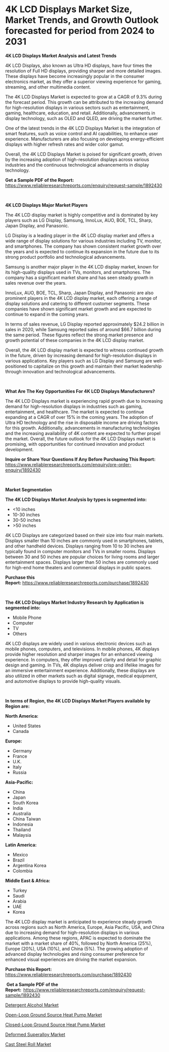 <p><h1>4K LCD Displays Market Size, Market Trends, and Growth Outlook forecasted for period from 2024 to 2031</h1></p><p><strong>4K LCD Displays Market Analysis and Latest Trends</strong></p>
<p><p>4K LCD Displays, also known as Ultra HD displays, have four times the resolution of Full HD displays, providing sharper and more detailed images. These displays have become increasingly popular in the consumer electronics market, as they offer a superior viewing experience for gaming, streaming, and other multimedia content.</p><p>The 4K LCD Displays Market is expected to grow at a CAGR of 9.3% during the forecast period. This growth can be attributed to the increasing demand for high-resolution displays in various sectors such as entertainment, gaming, healthcare, education, and retail. Additionally, advancements in display technology, such as OLED and QLED, are driving the market further.</p><p>One of the latest trends in the 4K LCD Displays Market is the integration of smart features, such as voice control and AI capabilities, to enhance user experience. Manufacturers are also focusing on developing energy-efficient displays with higher refresh rates and wider color gamut.</p><p>Overall, the 4K LCD Displays Market is poised for significant growth, driven by the increasing adoption of high-resolution displays across various industries and the continuous technological advancements in display technology.</p></p>
<p><strong>Get a Sample PDF of the Report:&nbsp;</strong> <a href="https://www.reliableresearchreports.com/enquiry/request-sample/1892430">https://www.reliableresearchreports.com/enquiry/request-sample/1892430</a></p>
<p>&nbsp;</p>
<p><strong>4K LCD Displays Major Market Players</strong></p>
<p><p>The 4K LCD display market is highly competitive and is dominated by key players such as LG Display, Samsung, InnoLux, AUO, BOE, TCL, Sharp, Japan Display, and Panasonic.</p><p>LG Display is a leading player in the 4K LCD display market and offers a wide range of display solutions for various industries including TV, monitor, and smartphones. The company has shown consistent market growth over the years and is expected to continue its expansion in the future due to its strong product portfolio and technological advancements.</p><p>Samsung is another major player in the 4K LCD display market, known for its high-quality displays used in TVs, monitors, and smartphones. The company has a significant market share and has seen steady growth in sales revenue over the years.</p><p>InnoLux, AUO, BOE, TCL, Sharp, Japan Display, and Panasonic are also prominent players in the 4K LCD display market, each offering a range of display solutions and catering to different customer segments. These companies have shown significant market growth and are expected to continue to expand in the coming years.</p><p>In terms of sales revenue, LG Display reported approximately $24.2 billion in sales in 2020, while Samsung reported sales of around $66.7 billion during the same period. These figures reflect the strong market presence and growth potential of these companies in the 4K LCD display market.</p><p>Overall, the 4K LCD display market is expected to witness continued growth in the future, driven by increasing demand for high-resolution displays in various applications. Key players such as LG Display and Samsung are well-positioned to capitalize on this growth and maintain their market leadership through innovation and technological advancements.</p></p>
<p>&nbsp;</p>
<p><strong>What Are The Key Opportunities For 4K LCD Displays Manufacturers?</strong></p>
<p><p>The 4K LCD Displays market is experiencing rapid growth due to increasing demand for high-resolution displays in industries such as gaming, entertainment, and healthcare. The market is expected to continue expanding at a CAGR of over 15% in the coming years. The adoption of Ultra HD technology and the rise in disposable income are driving factors for this growth. Additionally, advancements in manufacturing technologies and the increasing availability of 4K content are expected to further propel the market. Overall, the future outlook for the 4K LCD Displays market is promising, with opportunities for continued innovation and product development.</p></p>
<p><strong>Inquire or Share Your Questions If Any Before Purchasing This Report:</strong> <a href="https://www.reliableresearchreports.com/enquiry/pre-order-enquiry/1892430">https://www.reliableresearchreports.com/enquiry/pre-order-enquiry/1892430</a></p>
<p>&nbsp;</p>
<p><strong>Market Segmentation</strong></p>
<p><strong>The 4K LCD Displays Market Analysis by types is segmented into:</strong></p>
<p><ul><li><10 inches</li><li>10-30 inches</li><li>30-50 inches</li><li>>50 inches</li></ul></p>
<p><p>4K LCD Displays are categorized based on their size into four main markets. Displays smaller than 10 inches are commonly used in smartphones, tablets, and other handheld devices. Displays ranging from 10 to 30 inches are typically found in computer monitors and TVs in smaller rooms. Displays between 30 and 50 inches are popular choices for living rooms and larger entertainment spaces. Displays larger than 50 inches are commonly used for high-end home theaters and commercial displays in public spaces.</p></p>
<p><strong>Purchase this Report:&nbsp;</strong><a href="https://www.reliableresearchreports.com/purchase/1892430">https://www.reliableresearchreports.com/purchase/1892430</a></p>
<p>&nbsp;</p>
<p><strong>The 4K LCD Displays Market Industry Research by Application is segmented into:</strong></p>
<p><ul><li>Mobile Phone</li><li>Computer</li><li>TV</li><li>Others</li></ul></p>
<p><p>4K LCD displays are widely used in various electronic devices such as mobile phones, computers, and televisions. In mobile phones, 4K displays provide higher resolution and sharper images for an enhanced viewing experience. In computers, they offer improved clarity and detail for graphic design and gaming. In TVs, 4K displays deliver crisp and lifelike images for an immersive entertainment experience. Additionally, these displays are also utilized in other markets such as digital signage, medical equipment, and automotive displays to provide high-quality visuals.</p></p>
<p>&nbsp;</p>
<p><strong>In terms of Region, the 4K LCD Displays Market Players available by Region are:</strong></p>
<p>
    <p> <strong> North America: </strong>
        <ul>
            <li>United States</li>
            <li>Canada</li>
        </ul>
        </p> 
    <p> <strong> Europe: </strong>
        <ul>
            <li>Germany</li>
            <li>France</li>
            <li>U.K.</li>
            <li>Italy</li>
            <li>Russia</li>
        </ul>
        </p> 
    <p> <strong> Asia-Pacific: </strong>
        <ul>
            <li>China</li>
            <li>Japan</li>
            <li>South Korea</li>
            <li>India</li>
            <li>Australia</li>
            <li>China Taiwan</li>
            <li>Indonesia</li>
            <li>Thailand</li>
            <li>Malaysia</li>
        </ul>
        </p> 
    <p> <strong> Latin America: </strong>
        <ul>
            <li>Mexico</li>
            <li>Brazil</li>
            <li>Argentina Korea</li>
            <li>Colombia</li>
        </ul>
        </p> 
    <p> <strong> Middle East & Africa: </strong>
        <ul>
            <li>Turkey</li>
            <li>Saudi</li>
            <li>Arabia</li>
            <li>UAE</li>
            <li>Korea</li>
        </ul>
    </p>
    </p>
<p><p>The 4K LCD display market is anticipated to experience steady growth across regions such as North America, Europe, Asia Pacific, USA, and China due to increasing demand for high-resolution displays in various applications. Among these regions, APAC is expected to dominate the market with a market share of 40%, followed by North America (25%), Europe (20%), USA (10%), and China (5%). The growing adoption of advanced display technologies and rising consumer preference for enhanced visual experiences are driving the market expansion.</p></p>
<p><strong>Purchase this Report: </strong><a href="https://www.reliableresearchreports.com/purchase/1892430">https://www.reliableresearchreports.com/purchase/1892430</a></p>
<p>&nbsp;<strong>Get a Sample PDF of the Report:&nbsp;&nbsp;</strong><a href="https://www.reliableresearchreports.com/enquiry/request-sample/1892430">https://www.reliableresearchreports.com/enquiry/request-sample/1892430</a></p>
<p><strong></strong></p>
<p><p><a href="https://view.publitas.com/reportprime-1/detergent-alcohol-market-offers-provide-insightful-data-for-the-time-period-from-2024-to-2031-and-also-provide-analysis-based-on-application-type-and-region/">Detergent Alcohol Market</a></p><p><a href="https://bubble-tree-ea4.notion.site/Open-Loop-Ground-Source-Heat-Pump-Market-A-Comprehensive-Report-of-its-Market-Share-Growth-Trends-91652d5196ce4bc1a618ba5c16273479">Open-Loop Ground Source Heat Pump Market</a></p><p><a href="https://woozy-pyroraptor-a1f.notion.site/Closed-Loop-Ground-Source-Heat-Pump-Market-Insights-Market-Players-and-Forecast-Till-2031-4b104102cf5e4648a636cf63ecc3279b">Closed-Loop Ground Source Heat Pump Market</a></p><p><a href="https://github.com/kosella/Market-Research-Report-List-2/blob/main/deformed-superalloy-market.md">Deformed Superalloy Market</a></p><p><a href="https://github.com/kufem1/Market-Research-Report-List-1/blob/main/cast-steel-roll-market.md">Cast Steel Roll Market</a></p></p>